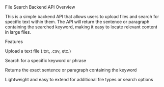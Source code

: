 File Search Backend API
  Overview
  
  This is a simple backend API that allows users to upload files and search for specific text within them. The API will return the sentence or paragraph containing the searched keyword, making it easy to locate relevant content in large files.
  
  Features
  
  Upload a text file (.txt, .csv, etc.)
  
  Search for a specific keyword or phrase
  
  Returns the exact sentence or paragraph containing the keyword
  
  Lightweight and easy to extend for additional file types or search options 
